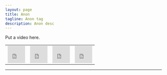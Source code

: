 ```yaml
---
layout: page
title: Anon 
tagline: Anon tag
description: Anon desc 
---
```


Put a video here.

<table width="100%" border="0" cellspacing="0" cellpadding="0">
<tr>
  <td>
    <iframe src="https://streamable.com/e/lev5vy?autoplay=1&nocontrols=1" width="56" height="56" frameborder="0" allowfullscreen allow="autoplay"></iframe> 
  </td>
  <td>
    <iframe src="https://streamable.com/e/lev5vy?autoplay=1&nocontrols=1" width="56" height="56" frameborder="0" allowfullscreen allow="autoplay"></iframe> 
  </td>
  <td>
    <iframe src="https://streamable.com/e/lev5vy?autoplay=1&nocontrols=1" width="56" height="56" frameborder="0" allowfullscreen allow="autoplay"></iframe> 
  </td>
  <td>
    <iframe src="https://streamable.com/e/lev5vy?autoplay=1&nocontrols=1" width="56" height="56" frameborder="0" allowfullscreen allow="autoplay"></iframe> 
  </td>
</tr>
</table>
  

---

